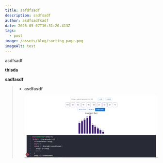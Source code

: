 ```yaml
---
title: safdfsadf
description: sadfsadf
author: asdfsadfsadf
date: 2025-05-07T16:31:20.413Z
tags:
  - post
image: /assets/blog/sorting_page.png
imageAlt: test
---
```

a﻿sdfsadf

**t﻿hisda**

**s﻿adfasdf**

> * **a﻿sdfasdf**
>
>   ![](public/assets/blog/sorting_page.png "sadfasdf")